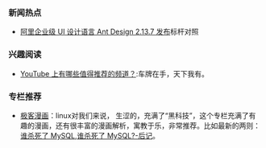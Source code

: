 
### 新闻热点
- [阿里企业级 UI 设计语言 Ant Design 2.13.7 发布](https://oschina.net/news/89844/ant-design-2-13-7)标杆对照

### 兴趣阅读

- [YouTube 上有哪些值得推荐的频道？](https://www.zhihu.com/question/19609089):车牌在手，天下我有。

### 专栏推荐

- [极客漫画](https://zhuanlan.zhihu.com/geekcomic)：linux对我们来说， 生涩的，充满了“黑科技”，这个专栏充满了有趣的漫画，还有很丰富的漫画解析，寓教于乐，非常推荐。比如最新的两则：[谁杀死了 MySQL](https://zhuanlan.zhihu.com/p/30432636),[谁杀死了 MySQL?-后记](https://zhuanlan.zhihu.com/p/30259833)。

